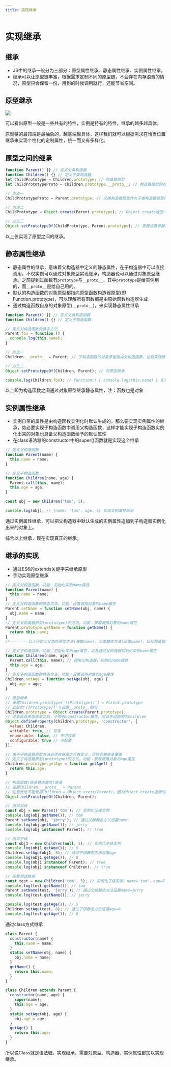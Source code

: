 ```yaml
---
title: 实现继承
---
```


# 实现继承

## 继承

* JS中的继承一般分为三部分：原型属性继承、静态属性继承、实例属性继承。
* 继承可以让原型链丰富，根据需求定制不同的原型链，不会存在内存浪费的情况，原型只会保留一份，用到的时候调用就行，还能节省空间。

## 原型继承

![](https://raw.githubusercontent.com/yuhongjing/img-folder/master/img/%E6%9C%AA%E5%91%BD%E5%90%8D%E6%96%87%E4%BB%B6.svg)

可以看出原型一般是一些共有的特性，实例是特有的特性，继承的越多越具体。

原型链的最顶端是最抽象的，越底端越具体，这样我们就可以根据需求在恰当位置继承来实现个性化的定制属性，统一而又有多样化。

## 原型之间的继承

```js
function Parent() {} // 定义父类构造器
function Children() {} // 定义子类构造器
let ChildPrototype = Children.prototype; // 构造器原型
let ChildPrototypeProto = Children.prototype.__proto__; // 构造器原型的对象原型

// 方法一
ChildPrototypeProto = Parent.prototype; // 父类构造器原型作为子类构造器原型(ChildPrototype)的对象原型(ChildPrototypeProto)

// 方法二
ChildPrototype = Object.create(Parent.prototype); // Object.create返回一个对象，其__proto__指向传入的参数，也就实现返回的对象继承参数对象

// 方法三
Object.setPrototypeOf(ChildPrototype, Parent.prototype); // 直接设置参数1的原型(__proto__)为参数2
```

以上仅实现了原型之间的继承。

## 静态属性继承

* 静态属性的继承，意味着父构造器中定义的静态属性，在子构造器中可以直接调用。不仅实例可以通过对象原型实现继承，构造器也可以通过对象原型继承。之前提到过函数有`prototype`与`__proto__`，其中`prototype`是给实例用的，而`__proto__`是给自己用的。
* 默认的构造函数的对象原型都指向原型函数构造器原型(即Function.prototype)，可以理解所有函数都是由原始函数构造器生成
* 通过构造函数自身的对象原型(`__proto__`)，来实现静态属性继承

```js
function Parent() {} // 定义父类构造函数
function Children() {} // 定义子构造函数

// 定义父构造函数的静态方法
Parent.foo = function () {
  console.log(this.name);
}

// 方法一
Children.__proto__ = Parent; // 子构造函数的对象原型指向父构造函数，也就实现继承

// 方法二
Object.setPrototypeOf(Children, Parent); // 同原型继承

console.log(Children.foo); // function() { console.log(this.name) } 实现继承
```

以上即为构造函数之间通过对象原型继承静态属性，注：函数也是对象

## 实例属性继承

* 实例自带的属性是由构造函数实例化时默认生成的，那么要实现实例属性的继承，势必要实现子构造函数中调用父构造函数，这样才能实现子构造函数实例化出来的对象也具备父构造函数给予的默认属性
* 在class语法糖的constructor中的super()函数就是实现这个继承

```js
// 定义父构造函数
function Parent(name) {
  this.name = name;
}

// 定义子构造函数
function Children(name, age) {
  Parent.call(this, name);
  this.age = age;
}

const obj = new Children('tom', 5);

console.log(obj); // {name: 'tom', age: 5} 实现实例属性继承
```

通过实例属性继承，可以把父构造器中默认生成的实例属性追加到子构造器实例化出来的对象上。

综合以上继承，现在实现真正的继承。

## 继承的实现

* 通过ES6的extends关键字来继承原型
* 手动实现原型继承

```js
// 定义父构造函数，功能：初始化实例name属性
function Parent(name) {
  this.name = name;
}
// 定义父构造函数的静态方法，功能：设置调用对象的name属性
Parent.setName = function setName(obj, name) {
  obj.name = name;
}
// 定义父构造器原型(prototype)的方法，功能：获取调用对象的name属性
Parent.prototype.getName = function getName() {
  return this.name;
}
/*--------以上已定义父类的原型方法(获取name)，父类静态方法(设置name)，以及构造器默认初始化的属性name-----*/

// 定义子构造函数，功能：初始化实例age属性，以及通过父构造器初始化实例name属性
function Children(name, age) {
  Parent.call(this, name); // 调用父构造器，初始化name属性
  this.age = age;
}
// 定义子构造函数的静态方法，功能：设置调用对象的age属性
Children.setAge = function setAge(obj, age) {
  obj.age = age;
}

// 原型继承
// 设置Children.prototype['[[Prototype]]'] = Parent.prototype
// 此处的'[[Prototype]]'与设置__proto__相同
Children.prototype = Object.create(Parent.prototype);
// 注意此处原型继承之后，不带有constructor属性，应该手动指明为Children
Object.defineProperty(Children.prototype, 'constructor', {
  value: Children,
  writable: true, // 可写
  enumerable: false, // 不可枚举
  configurable: true // 可配置
});

// 由于子构造器原型方法必须在继承之后再定义，否则会被继承覆盖
// 定义子构造器原型(prototype)的方法，功能：获取调用对象的age属性
Children.prototype.getAge = function getAge() {
  return this.age;
}

// 构造函数(继承静态属性)继承
// 设置Children.__proto__ = Parent
// 注意此处不能使用Children = Object.crete(Parent)，因为Object.create返回的是一个对象，不能替换构造函数。
Object.setPrototypeOf(Children, Parent);

// 测试父级
const obj = new Parent('tom'); // 实例化父级实例
console.log(obj.getName()); // tom
Parent.setName(obj, 'jerry'); // 通过父级静态方法设置name
console.log(obj.getName()); // jerry
console.log(obj instanceof Parent); // true

// 测试子级
const obj1 = new Children(null, 5); // 实例化子级实例
console.log(obj1.getAge()); // 5
Children.setAge(obj1, 8); // 通过子级静态方法设置age
console.log(obj1.getAge()); // 8
console.log(obj1 instanceof Parent); // true
console.log(obj1 instanceof Children); // true

// 完整测试继承
const test = new Children('tom', 5); // 实例化子级实例，name='tom'，age=5
console.log(test.getName()); // tom
Parent.setName(test, 'jerry'); // 通过父级静态方法设置name=jerry
console.log(test.getName()); // jerry

console.log(test.getAge()); // 5
Children.setAge(test, 8); // 通过子级静态方法设置age=8
console.log(test.getAge()); // 8
```

通过class方式继承

```js
class Parent {
  constructor(name) {
    this.name = name;
  }
  static setName(obj, name) {
    obj.name = name;
  }
  getName() {
    return this.name;
  }
}

class Children extends Parent {
  constructor(name, age) {
    super(name);
    this.age = age;
  }
  static setAge(obj, age) {
    obj.age = age;
  }
  getAge() {
    return this.age;
  }
}
```

所以说Class就是语法糖。实现继承，需要对原型、构造器、实例属性都加以实现继承。